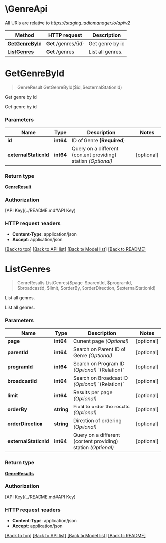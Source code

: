 # \GenreApi

All URIs are relative to *https://staging.radiomanager.io/api/v2*

Method | HTTP request | Description
------------- | ------------- | -------------
[**GetGenreById**](GenreApi.md#GetGenreById) | **Get** /genres/{id} | Get genre by id
[**ListGenres**](GenreApi.md#ListGenres) | **Get** /genres | List all genres.


# **GetGenreById**
> GenreResult GetGenreById($id, $externalStationId)

Get genre by id

Get genre by id


### Parameters

Name | Type | Description  | Notes
------------- | ------------- | ------------- | -------------
 **id** | **int64**| ID of Genre **(Required)** | 
 **externalStationId** | **int64**| Query on a different (content providing) station *(Optional)* | [optional] 

### Return type

[**GenreResult**](GenreResult.md)

### Authorization

[API Key](../README.md#API Key)

### HTTP request headers

 - **Content-Type**: application/json
 - **Accept**: application/json

[[Back to top]](#) [[Back to API list]](../README.md#documentation-for-api-endpoints) [[Back to Model list]](../README.md#documentation-for-models) [[Back to README]](../README.md)

# **ListGenres**
> GenreResults ListGenres($page, $parentId, $programId, $broadcastId, $limit, $orderBy, $orderDirection, $externalStationId)

List all genres.

List all genres.


### Parameters

Name | Type | Description  | Notes
------------- | ------------- | ------------- | -------------
 **page** | **int64**| Current page *(Optional)* | [optional] 
 **parentId** | **int64**| Search on Parent ID of Genre *(Optional)* | [optional] 
 **programId** | **int64**| Search on Program ID *(Optional)* &#x60;(Relation)&#x60; | [optional] 
 **broadcastId** | **int64**| Search on Broadcast ID *(Optional)* &#x60;(Relation)&#x60; | [optional] 
 **limit** | **int64**| Results per page *(Optional)* | [optional] 
 **orderBy** | **string**| Field to order the results *(Optional)* | [optional] 
 **orderDirection** | **string**| Direction of ordering *(Optional)* | [optional] 
 **externalStationId** | **int64**| Query on a different (content providing) station *(Optional)* | [optional] 

### Return type

[**GenreResults**](GenreResults.md)

### Authorization

[API Key](../README.md#API Key)

### HTTP request headers

 - **Content-Type**: application/json
 - **Accept**: application/json

[[Back to top]](#) [[Back to API list]](../README.md#documentation-for-api-endpoints) [[Back to Model list]](../README.md#documentation-for-models) [[Back to README]](../README.md)

